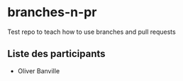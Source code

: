# branches-n-pr
Test repo to teach how to use branches and pull requests

## Liste des participants
* Oliver Banville
